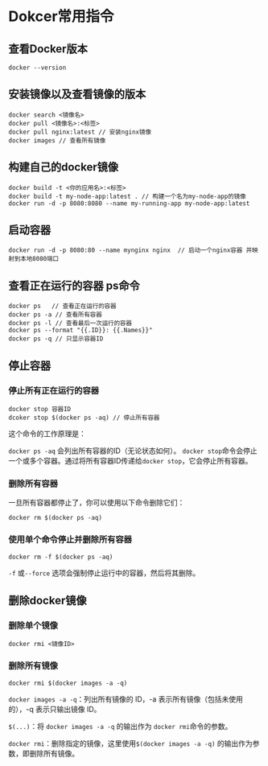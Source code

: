 # Dokcer常用指令

## 查看Docker版本

```shell
docker --version
```

## 安装镜像以及查看镜像的版本

```shell
docker search <镜像名>
docker pull <镜像名>:<标签>
docker pull nginx:latest // 安装nginx镜像
docker images // 查看所有镜像
```

## 构建自己的docker镜像

```shell
docker build -t <你的应用名>:<标签> 
docker build -t my-node-app:latest . // 构建一个名为my-node-app的镜像
docker run -d -p 8080:8080 --name my-running-app my-node-app:latest

```

## 启动容器

```shell
docker run -d -p 8080:80 --name mynginx nginx  // 启动一个nginx容器 并映射到本地8080端口

```

## 查看正在运行的容器 ps命令

```shell
docker ps   // 查看正在运行的容器
docker ps -a // 查看所有容器
docker ps -l // 查看最后一次运行的容器
docker ps --format "{{.ID}}: {{.Names}}"
docker ps -q // 只显示容器ID
```

## 停止容器

### 停止所有正在运行的容器

```shell
docker stop 容器ID
dcoker stop $(docker ps -aq) // 停止所有容器 

```

这个命令的工作原理是：

`docker ps -aq` 会列出所有容器的ID（无论状态如何）。
`docker stop`命令会停止一个或多个容器。通过将所有容器ID传递给`docker stop`，它会停止所有容器。

### 删除所有容器

一旦所有容器都停止了，你可以使用以下命令删除它们：

```shell
docker rm $(docker ps -aq)
```

### 使用单个命令停止并删除所有容器

```shell
docker rm -f $(docker ps -aq)
```

`-f` 或`--force` 选项会强制停止运行中的容器，然后将其删除。

## 删除docker镜像

### 删除单个镜像

```shell
docker rmi <镜像ID>
```

### 删除所有镜像

```shell
docker rmi $(docker images -a -q)
```

`docker images -a -q`：列出所有镜像的 ID，-a 表示所有镜像（包括未使用的），-q 表示只输出镜像 ID。

`$(...)`：将 `docker images -a -q` 的输出作为 `docker rmi`命令的参数。

`docker rmi`：删除指定的镜像，这里使用`$(docker images -a -q)` 的输出作为参数，即删除所有镜像。

